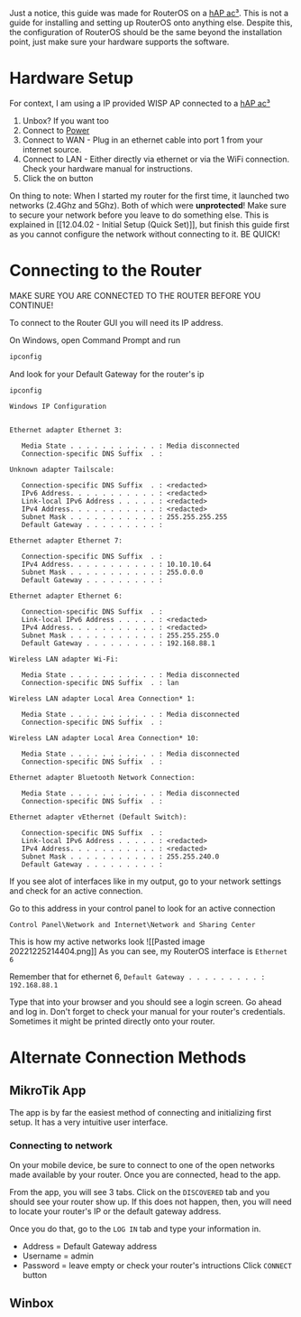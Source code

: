 Just a notice, this guide was made for RouterOS on a [hAP ac³](https://mikrotik.com/product/hap_ac3). This is not a guide for installing and setting up RouterOS onto anything else. Despite this, the configuration of RouterOS should be the same beyond the installation point, just make sure your hardware supports the software.

# Hardware Setup
For context, I am using a IP provided WISP AP connected to a [hAP ac³](https://mikrotik.com/product/hap_ac3)

1) Unbox? If you want too
2) Connect to [Power](https://chainsaw-man.fandom.com/wiki/Power)
3) Connect to WAN - Plug in an ethernet cable into port 1 from your internet source.
4) Connect to LAN - Either directly via ethernet or via the WiFi connection. Check your hardware manual for instructions.
5) Click the on button

On thing to note: When I started my router for the first time, it launched two networks (2.4Ghz and 5Ghz). Both of which were **unprotected**! Make sure to secure your network before you leave to do something else. This is explained in [[12.04.02 - Initial Setup (Quick Set)]], but finish this guide first as you cannot configure the network without connecting to it. BE QUICK!
# Connecting to the Router
MAKE SURE YOU ARE CONNECTED TO THE ROUTER BEFORE YOU CONTINUE!

To connect to the Router GUI you will need its IP address.

On Windows, open Command Prompt and run
```bash
ipconfig
```

And look for your Default Gateway for the router's ip

```
ipconfig

Windows IP Configuration


Ethernet adapter Ethernet 3:

   Media State . . . . . . . . . . . : Media disconnected
   Connection-specific DNS Suffix  . :

Unknown adapter Tailscale:

   Connection-specific DNS Suffix  . : <redacted>
   IPv6 Address. . . . . . . . . . . : <redacted>
   Link-local IPv6 Address . . . . . : <redacted>
   IPv4 Address. . . . . . . . . . . : <redacted>
   Subnet Mask . . . . . . . . . . . : 255.255.255.255
   Default Gateway . . . . . . . . . :

Ethernet adapter Ethernet 7:

   Connection-specific DNS Suffix  . :
   IPv4 Address. . . . . . . . . . . : 10.10.10.64
   Subnet Mask . . . . . . . . . . . : 255.0.0.0
   Default Gateway . . . . . . . . . :

Ethernet adapter Ethernet 6:

   Connection-specific DNS Suffix  . :
   Link-local IPv6 Address . . . . . : <redacted>
   IPv4 Address. . . . . . . . . . . : <redacted>
   Subnet Mask . . . . . . . . . . . : 255.255.255.0
   Default Gateway . . . . . . . . . : 192.168.88.1

Wireless LAN adapter Wi-Fi:

   Media State . . . . . . . . . . . : Media disconnected
   Connection-specific DNS Suffix  . : lan

Wireless LAN adapter Local Area Connection* 1:

   Media State . . . . . . . . . . . : Media disconnected
   Connection-specific DNS Suffix  . :

Wireless LAN adapter Local Area Connection* 10:

   Media State . . . . . . . . . . . : Media disconnected
   Connection-specific DNS Suffix  . :

Ethernet adapter Bluetooth Network Connection:

   Media State . . . . . . . . . . . : Media disconnected
   Connection-specific DNS Suffix  . :

Ethernet adapter vEthernet (Default Switch):

   Connection-specific DNS Suffix  . :
   Link-local IPv6 Address . . . . . : <redacted>
   IPv4 Address. . . . . . . . . . . : <redacted>
   Subnet Mask . . . . . . . . . . . : 255.255.240.0
   Default Gateway . . . . . . . . . :
```

If you see alot of interfaces like in my output, go to your network settings and check for an active connection.

Go to this address in your control panel to look for an active connection
```
Control Panel\Network and Internet\Network and Sharing Center
```

This is how my active networks look
![[Pasted image 20221225214404.png]]
As you can see, my RouterOS interface is `Ethernet 6`

Remember that for ethernet 6, 
`Default Gateway . . . . . . . . . : 192.168.88.1`

Type that into your browser and you should see a login screen.
Go ahead and log in.
Don't forget to check your manual for your router's credentials. Sometimes it might be printed directly onto your router.

# Alternate Connection Methods
## MikroTik App
The app is by far the easiest method of connecting and initializing first setup. It has a very intuitive user interface.

### Connecting to network
On your mobile device, be sure to connect to one of the open networks made available by your router. Once you are connected, head to the app.

From the app, you will see 3 tabs. Click on the `DISCOVERED` tab and you should see your router show up. If this does not happen, then, you will need to locate your router's IP or the default gateway address.

Once you do that, go to the `LOG IN` tab and type your information in.
* Address = Default Gateway address
* Username = admin
* Password = leave empty or check your router's intructions
Click `CONNECT` button
## Winbox